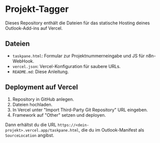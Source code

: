 # Projekt-Tagger

Dieses Repository enthält die Dateien für das statische Hosting deines Outlook-Add-ins auf Vercel.

## Dateien

- `taskpane.html`: Formular zur Projektnummerneingabe und JS für n8n-WebHook.
- `vercel.json`: Vercel-Konfiguration für saubere URLs.
- `README.md`: Diese Anleitung.

## Deployment auf Vercel

1. Repository in GitHub anlegen.
2. Dateien hochladen.
3. In Vercel unter "Import Third-Party Git Repository" URL eingeben.
4. Framework auf "Other" setzen und deployen.

Dann erhältst du die URL `https://<dein-projekt>.vercel.app/taskpane.html`, die du im Outlook-Manifest als `SourceLocation` angibst.
